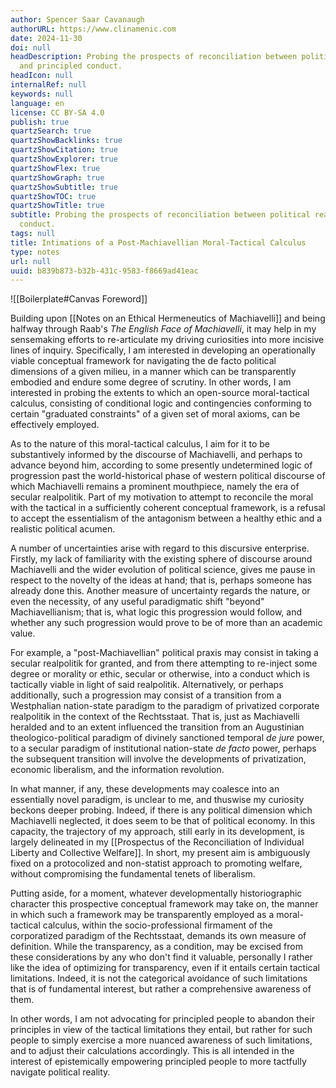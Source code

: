 ```yaml
---
author: Spencer Saar Cavanaugh
authorURL: https://www.clinamenic.com
date: 2024-11-30
doi: null
headDescription: Probing the prospects of reconciliation between political realism
  and principled conduct.
headIcon: null
internalRef: null
keywords: null
language: en
license: CC BY-SA 4.0
publish: true
quartzSearch: true
quartzShowBacklinks: true
quartzShowCitation: true
quartzShowExplorer: true
quartzShowFlex: true
quartzShowGraph: true
quartzShowSubtitle: true
quartzShowTOC: true
quartzShowTitle: true
subtitle: Probing the prospects of reconciliation between political realism and principled
  conduct.
tags: null
title: Intimations of a Post-Machiavellian Moral-Tactical Calculus
type: notes
url: null
uuid: b839b873-b32b-431c-9583-f8669ad41eac
---
```


![[Boilerplate#Canvas Foreword]]

Building upon [[Notes on an Ethical Hermeneutics of Machiavelli]] and being halfway through Raab's _The English Face of Machiavelli_, it may help in my sensemaking efforts to re-articulate my driving curiosities into more incisive lines of inquiry. Specifically, I am interested in developing an operationally viable conceptual framework for navigating the de facto political dimensions of a given milieu, in a manner which can be transparently embodied and endure some degree of scrutiny. In other words, I am interested in probing the extents to which an open-source moral-tactical calculus, consisting of conditional logic and contingencies conforming to certain "graduated constraints" of a given set of moral axioms, can be effectively employed.

As to the nature of this moral-tactical calculus, I aim for it to be substantively informed by the discourse of Machiavelli, and perhaps to advance beyond him, according to some presently undetermined logic of progression past the world-historical phase of western political discourse of which Machiavelli remains a prominent mouthpiece, namely the era of secular realpolitik. Part of my motivation to attempt to reconcile the moral with the tactical in a sufficiently coherent conceptual framework, is a refusal to accept the essentialism of the antagonism between a healthy ethic and a realistic political acumen.

A number of uncertainties arise with regard to this discursive enterprise. Firstly, my lack of familiarity with the existing sphere of discourse around Machiavelli and the wider evolution of political science, gives me pause in respect to the novelty of the ideas at hand; that is, perhaps someone has already done this. Another measure of uncertainty regards the nature, or even the necessity, of any useful paradigmatic shift "beyond" Machiavellianism; that is, what logic this progression would follow, and whether any such progression would prove to be of more than an academic value.

For example, a "post-Machiavellian" political praxis may consist in taking a secular realpolitik for granted, and from there attempting to re-inject some degree or morality or ethic, secular or otherwise, into a conduct which is tactically viable in light of said realpolitik. Alternatively, or perhaps additionally, such a progression may consist of a transition from a Westphalian nation-state paradigm to the paradigm of privatized corporate realpolitik in the context of the Rechtsstaat. That is, just as Machiavelli heralded and to an extent influenced the transition from an Augustinian theologico-political paradigm of divinely sanctioned temporal _de jure_ power, to a secular paradigm of institutional nation-state _de facto_ power, perhaps the subsequent transition will involve the developments of privatization, economic liberalism, and the information revolution.

In what manner, if any, these developments may coalesce into an essentially novel paradigm, is unclear to me, and thuswise my curiosity beckons deeper probing. Indeed, if there is any political dimension which Machiavelli neglected, it does seem to be that of political economy. In this capacity, the trajectory of my approach, still early in its development, is largely delineated in my [[Prospectus of the Reconciliation of Individual Liberty and Collective Welfare]]. In short, my present aim is ambiguously fixed on a protocolized and non-statist approach to promoting welfare, without compromising the fundamental tenets of liberalism.

Putting aside, for a moment, whatever developmentally historiographic character this prospective conceptual framework may take on, the manner in which such a framework may be transparently employed as a moral-tactical calculus, within the socio-professional firmament of the corporatized paradigm of the Rechtsstaat, demands its own measure of definition. While the transparency, as a condition, may be excised from these considerations by any who don't find it valuable, personally I rather like the idea of optimizing for transparency, even if it entails certain tactical limitations. Indeed, it is not the categorical avoidance of such limitations that is of fundamental interest, but rather a comprehensive awareness of them.

In other words, I am not advocating for principled people to abandon their principles in view of the tactical limitations they entail, but rather for such people to simply exercise a more nuanced awareness of such limitations, and to adjust their calculations accordingly. This is all intended in the interest of epistemically empowering principled people to more tactfully navigate political reality.